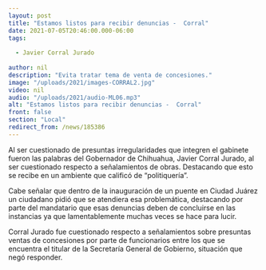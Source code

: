 ```yaml
---
layout: post
title: "Estamos listos para recibir denuncias -  Corral"
date: 2021-07-05T20:46:00.000-06:00
tags:
  
  - Javier Corral Jurado
  
author: nil
description: "Evita tratar tema de venta de concesiones."
image: "/uploads/2021/images-CORRAL2.jpg"
video: nil
audio: "/uploads/2021/audio-ML06.mp3"
alt: "Estamos listos para recibir denuncias -  Corral"
front: false
section: "Local"
redirect_from: /news/185386
---
```


Al ser cuestionado de presuntas irregularidades que integren el gabinete fueron las palabras del Gobernador de Chihuahua, Javier Corral Jurado, al ser cuestionado respecto a señalamientos de obras. Destacando que esto se recibe en un ambiente que calificó de “politiquería”.

Cabe señalar que dentro de la inauguración de un puente en Ciudad Juárez un ciudadano pidió que se atendiera esa problemática, destacando por parte del mandatario que esas denuncias deben de concluirse en las instancias ya que lamentablemente muchas veces se hace para lucir.

Corral Jurado fue cuestionado respecto a señalamientos sobre presuntas ventas de concesiones por parte de funcionarios entre los que se encuentra el titular de la Secretaría General de Gobierno, situación que negó responder.
